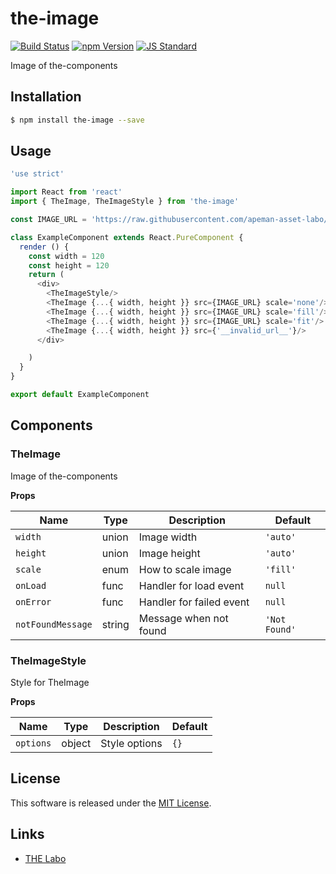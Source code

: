 the-image
==========

<!---
This file is generated by ape-tmpl. Do not update manually.
--->

<!-- Badge Start -->
<a name="badges"></a>

[![Build Status][bd_travis_shield_url]][bd_travis_url]
[![npm Version][bd_npm_shield_url]][bd_npm_url]
[![JS Standard][bd_standard_shield_url]][bd_standard_url]

[bd_repo_url]: https://github.com/the-labo/the-image
[bd_travis_url]: http://travis-ci.org/the-labo/the-image
[bd_travis_shield_url]: http://img.shields.io/travis/the-labo/the-image.svg?style=flat
[bd_travis_com_url]: http://travis-ci.com/the-labo/the-image
[bd_travis_com_shield_url]: https://api.travis-ci.com/the-labo/the-image.svg?token=
[bd_license_url]: https://github.com/the-labo/the-image/blob/master/LICENSE
[bd_codeclimate_url]: http://codeclimate.com/github/the-labo/the-image
[bd_codeclimate_shield_url]: http://img.shields.io/codeclimate/github/the-labo/the-image.svg?style=flat
[bd_codeclimate_coverage_shield_url]: http://img.shields.io/codeclimate/coverage/github/the-labo/the-image.svg?style=flat
[bd_gemnasium_url]: https://gemnasium.com/the-labo/the-image
[bd_gemnasium_shield_url]: https://gemnasium.com/the-labo/the-image.svg
[bd_npm_url]: http://www.npmjs.org/package/the-image
[bd_npm_shield_url]: http://img.shields.io/npm/v/the-image.svg?style=flat
[bd_standard_url]: http://standardjs.com/
[bd_standard_shield_url]: https://img.shields.io/badge/code%20style-standard-brightgreen.svg

<!-- Badge End -->


<!-- Description Start -->
<a name="description"></a>

Image of the-components

<!-- Description End -->


<!-- Overview Start -->
<a name="overview"></a>



<!-- Overview End -->


<!-- Sections Start -->
<a name="sections"></a>

<!-- Section from "doc/guides/01.Installation.md.hbs" Start -->

<a name="section-doc-guides-01-installation-md"></a>

Installation
-----

```bash
$ npm install the-image --save
```


<!-- Section from "doc/guides/01.Installation.md.hbs" End -->

<!-- Section from "doc/guides/02.Usage.md.hbs" Start -->

<a name="section-doc-guides-02-usage-md"></a>

Usage
---------

```javascript
'use strict'

import React from 'react'
import { TheImage, TheImageStyle } from 'the-image'

const IMAGE_URL = 'https://raw.githubusercontent.com/apeman-asset-labo/apeman-asset-images/master/dist/dummy/01.jpg'

class ExampleComponent extends React.PureComponent {
  render () {
    const width = 120
    const height = 120
    return (
      <div>
        <TheImageStyle/>
        <TheImage {...{ width, height }} src={IMAGE_URL} scale='none'/>
        <TheImage {...{ width, height }} src={IMAGE_URL} scale='fill'/>
        <TheImage {...{ width, height }} src={IMAGE_URL} scale='fit'/>
        <TheImage {...{ width, height }} src={'__invalid_url__'}/>
      </div>

    )
  }
}

export default ExampleComponent

```


<!-- Section from "doc/guides/02.Usage.md.hbs" End -->

<!-- Section from "doc/guides/03.Components.md.hbs" Start -->

<a name="section-doc-guides-03-components-md"></a>

Components
-----------

### TheImage

Image of the-components

**Props**

| Name | Type | Description | Default |
| --- | --- | ---- | ---- |
| `width` | union  | Image width | `'auto'` |
| `height` | union  | Image height | `'auto'` |
| `scale` | enum  | How to scale image | `'fill'` |
| `onLoad` | func  | Handler for load event | `null` |
| `onError` | func  | Handler for failed event | `null` |
| `notFoundMessage` | string  | Message when not found | `'Not Found'` |

### TheImageStyle

Style for TheImage

**Props**

| Name | Type | Description | Default |
| --- | --- | ---- | ---- |
| `options` | object  | Style options | `{}` |



<!-- Section from "doc/guides/03.Components.md.hbs" End -->


<!-- Sections Start -->


<!-- LICENSE Start -->
<a name="license"></a>

License
-------
This software is released under the [MIT License](https://github.com/the-labo/the-image/blob/master/LICENSE).

<!-- LICENSE End -->


<!-- Links Start -->
<a name="links"></a>

Links
------

+ [THE Labo][t_h_e_labo_url]

[t_h_e_labo_url]: https://github.com/the-labo

<!-- Links End -->
